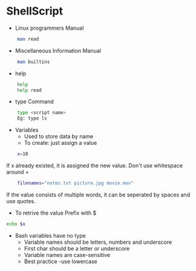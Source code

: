 # ShellScript

- Linux programmers Manual
```sh
    man read
```
- Miscellaneous Information Manual
```sh
    man builtins
```
- help
```sh
    help
    help read
```

- type Command
```sh
    type <script name>
    Eg: type ls
```

 - Variables
    - Used to store data by name
    - To create: just assign a value
```sh
    x=10
```
If x already existed, it is assigned the new value.
Don't use whitespace around =

```sh
    filenames="notes.txt picture.jpg movie.mov"
```
If the value consists of multiple words, it can be seperated by spaces and use quotes.

- To retrive the value
Prefix with $
    
```sh
echo $x
```

- Bash variables have no type
    - Variable names should be letters, numbers and underscore
    - First char should be a letter or underscore
    - Variable names are case-sensitive
    - Best practice -use lowercase


